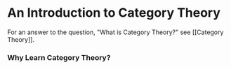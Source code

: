 

# An Introduction to Category Theory


For an answer to the question, "What is Category Theory?"
see [[Category Theory]].

### Why Learn Category Theory?

 

 

 

